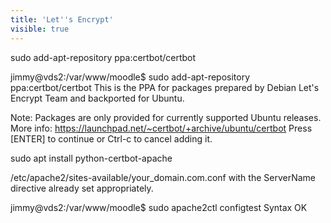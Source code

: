 ```yaml
---
title: 'Let''s Encrypt'
visible: true
---
```


sudo add-apt-repository ppa:certbot/certbot

jimmy@vds2:/var/www/moodle$ sudo add-apt-repository ppa:certbot/certbot
 This is the PPA for packages prepared by Debian Let's Encrypt Team and backported for Ubuntu.

Note: Packages are only provided for currently supported Ubuntu releases.
 More info: https://launchpad.net/~certbot/+archive/ubuntu/certbot
Press [ENTER] to continue or Ctrl-c to cancel adding it.

sudo apt install python-certbot-apache

/etc/apache2/sites-available/your_domain.com.conf with the ServerName directive already set appropriately.

jimmy@vds2:/var/www/moodle$ sudo apache2ctl configtest
Syntax OK

